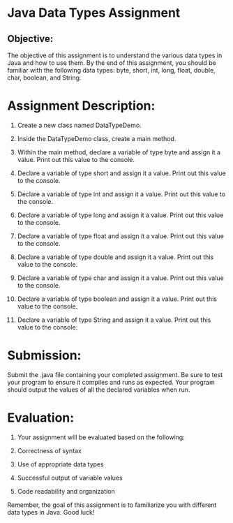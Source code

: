 # Java Data Types Assignment
## Objective:

The objective of this assignment is to understand the various data types in Java and how to use them. By the end of this assignment, you should be familiar with the following data types: byte, short, int, long, float, double, char, boolean, and String.

# Assignment Description:

1. Create a new class named DataTypeDemo.

2. Inside the DataTypeDemo class, create a main method.

3. Within the main method, declare a variable of type byte and assign it a value. Print out this value to the console.

4. Declare a variable of type short and assign it a value. Print out this value to the console.

5. Declare a variable of type int and assign it a value. Print out this value to the console.

6. Declare a variable of type long and assign it a value. Print out this value to the console.

7. Declare a variable of type float and assign it a value. Print out this value to the console.

8. Declare a variable of type double and assign it a value. Print out this value to the console.

9. Declare a variable of type char and assign it a value. Print out this value to the console.

10. Declare a variable of type boolean and assign it a value. Print out this value to the console.

11. Declare a variable of type String and assign it a value. Print out this value to the console.

# Submission:

Submit the .java file containing your completed assignment. Be sure to test your program to ensure it compiles and runs as expected. Your program should output the values of all the declared variables when run.

# Evaluation:

1. Your assignment will be evaluated based on the following:

2. Correctness of syntax
3. Use of appropriate data types
4. Successful output of variable values
5. Code readability and organization

Remember, the goal of this assignment is to familiarize you with different data types in Java. Good luck!